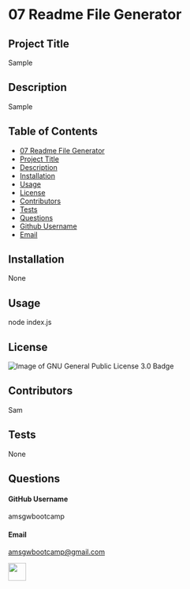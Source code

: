 # 07 Readme File Generator

## Project Title

Sample

## Description

Sample

## Table of Contents

- [07 Readme File Generator](#07-Readme-File-Generator)
- [Project Title](#project-title)
- [Description](#description)
- [Installation](#installation)
- [Usage](#usage)
- [License](#license)
- [Contributors](#contributors)
- [Tests](#tests)
- [Questions](#questions)
- [Github Username](#github-username)
- [Email](#email)

## Installation

None

## Usage

node index.js

## License

![Image of GNU General Public License 3.0 Badge](https://img.shields.io/static/v1?label=license&message=GNU%20General%20Public%20License%203.0&color=yellow)



## Contributors

Sam

## Tests

None

## Questions

#### GitHub Username
amsgwbootcamp
#### Email
amsgwbootcamp@gmail.com

<img src="https://avatars.githubusercontent.com/u/59629198" height="36px" width="36px">